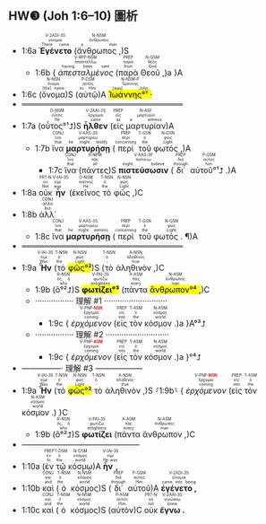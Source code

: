 ## HW❸ (Joh 1:6–10) 圖析
- <rt>1:6a</rt> <RUBY><ruby><ruby><strong>Ἐγένετο</strong><rt>There came</rt></ruby><rt>γίνομαι</rt></ruby><rt>V-2ADI-3S</rt></RUBY> (<RUBY><ruby><ruby>ἄνθρωπος ,<rt>a man</rt></ruby><rt>ἄνθρωπος</rt></ruby><rt>N-NSM</rt></RUBY>)S 
	- <rt>1:6b</rt> { <RUBY><ruby><ruby><em>ἀπεσταλμένος</em><rt>having been sent</rt></ruby><rt>ἀποστέλλω</rt></ruby><rt>V-RPP-NSM</rt></RUBY> (<RUBY><ruby><ruby>παρὰ<rt>from</rt></ruby><rt>παρά</rt></ruby><rt>PREP</rt></RUBY> <RUBY><ruby><ruby>Θεοῦ ,<rt>God</rt></ruby><rt>θεός</rt></ruby><rt>N-GSM</rt></RUBY>)a }A 
- <rt>1:6c</rt> (<RUBY><ruby><ruby>ὄνομα<rt>[the] name</rt></ruby><rt>ὄνομα</rt></ruby><rt>N-NSN</rt></RUBY>)S (<RUBY><ruby><ruby>αὐτῷ<rt>to Him</rt></ruby><rt>αὐτός</rt></ruby><rt>P-DSM</rt></RUBY>)A <RUBY><ruby><ruby><mark>Ἰωάννης°¹ ·</mark><rt>[was] John</rt></ruby><rt>Ἰωάννης</rt></ruby><rt>N-NSM-P</rt></RUBY> 
- ═════════════════════════════
- <rt>1:7a</rt> (<RUBY><ruby><ruby>οὗτος°¹⮥<rt>He</rt></ruby><rt>οὗτος</rt></ruby><rt>D-NSM</rt></RUBY>)S <RUBY><ruby><ruby><strong>ἦλθεν</strong><rt>came</rt></ruby><rt>ἔρχομαι</rt></ruby><rt>V-2AAI-3S</rt></RUBY> (<RUBY><ruby><ruby>εἰς<rt>as</rt></ruby><rt>εἰς</rt></ruby><rt>PREP</rt></RUBY> <RUBY><ruby><ruby>μαρτυρίαν<rt>a witness</rt></ruby><rt>μαρτυρία</rt></ruby><rt>N-ASF</rt></RUBY>)A
	- <rt>1:7b</rt> <RUBY><ruby><ruby>ἵνα<rt>that</rt></ruby><rt>ἵνα</rt></ruby><rt>CONJ</rt></RUBY> <RUBY><ruby><ruby><strong>μαρτυρήσῃ</strong><rt>he might testify</rt></ruby><rt>μαρτυρέω</rt></ruby><rt>V-AAS-3S</rt></RUBY> (<RUBY><ruby><ruby>περὶ<rt>concerning</rt></ruby><rt>περί</rt></ruby><rt>PREP</rt></RUBY> <RUBY><ruby><ruby>τοῦ<rt>the</rt></ruby><rt>ὁ</rt></ruby><rt>T-GSN</rt></RUBY> <RUBY><ruby><ruby>φωτός ,<rt>Light</rt></ruby><rt>φῶς</rt></ruby><rt>N-GSN</rt></RUBY>)A
		- <rt>1:7c</rt> <RUBY><ruby><ruby>ἵνα<rt>that</rt></ruby><rt>ἵνα</rt></ruby><rt>CONJ</rt></RUBY> (<RUBY><ruby><ruby>πάντες<rt>all</rt></ruby><rt>πᾶς</rt></ruby><rt>A-NPM</rt></RUBY>)S <RUBY><ruby><ruby><strong>πιστεύσωσιν</strong><rt>might believe</rt></ruby><rt>πιστεύω</rt></ruby><rt>V-AAS-3P</rt></RUBY> (<RUBY><ruby><ruby>δι᾽<rt>through</rt></ruby><rt>διά</rt></ruby><rt>PREP</rt></RUBY> <RUBY><ruby><ruby>αὐτοῦ°¹⮥ .<rt>him</rt></ruby><rt>αὐτός</rt></ruby><rt>P-GSM</rt></RUBY>)A 
- <rt>1:8a</rt> <RUBY><ruby><ruby>οὐκ<rt>Not</rt></ruby><rt>οὐ</rt></ruby><rt>PRT-N</rt></RUBY> <RUBY><ruby><ruby><strong>ἦν</strong><rt>was</rt></ruby><rt>εἰμί</rt></ruby><rt>V-IAI-3S</rt></RUBY> (<RUBY><ruby><ruby>ἐκεῖνος<rt>He</rt></ruby><rt>ἐκεῖνος</rt></ruby><rt>D-NSM</rt></RUBY> <RUBY><ruby><ruby>τὸ<rt>the</rt></ruby><rt>ὁ</rt></ruby><rt>T-NSN</rt></RUBY> <RUBY><ruby><ruby>φῶς ,<rt>Light</rt></ruby><rt>φῶς</rt></ruby><rt>N-NSN</rt></RUBY>)C
- <rt>1:8b</rt> <RUBY><ruby><ruby>ἀλλ᾽<rt>but</rt></ruby><rt>ἀλλά</rt></ruby><rt>CONJ</rt></RUBY> 
	- <rt>1:8c</rt> <RUBY><ruby><ruby>ἵνα<rt>that</rt></ruby><rt>ἵνα</rt></ruby><rt>CONJ</rt></RUBY> <RUBY><ruby><ruby><strong>μαρτυρήσῃ</strong><rt>he might witness</rt></ruby><rt>μαρτυρέω</rt></ruby><rt>V-AAS-3S</rt></RUBY> (<RUBY><ruby><ruby>περὶ<rt>concerning</rt></ruby><rt>περί</rt></ruby><rt>PREP</rt></RUBY> <RUBY><ruby><ruby>τοῦ<rt>the</rt></ruby><rt>ὁ</rt></ruby><rt>T-GSN</rt></RUBY> <RUBY><ruby><ruby>φωτός . ¶<rt>Light</rt></ruby><rt>φῶς</rt></ruby><rt>N-GSN</rt></RUBY>)A
- ═════════════════════════════
- <rt>1:9a</rt> <RUBY><ruby><ruby><strong>Ἦν</strong><rt>Was</rt></ruby><rt>εἰμί</rt></ruby><rt>V-IAI-3S</rt></RUBY> (<RUBY><ruby><ruby>τὸ<rt>the</rt></ruby><rt>ὁ</rt></ruby><rt>T-NSN</rt></RUBY> <RUBY><ruby><ruby><mark>φῶς°²</mark><rt>Light</rt></ruby><rt>φῶς</rt></ruby><rt>N-NSN</rt></RUBY>)S (<RUBY><ruby><ruby>τὸ<rt>-</rt></ruby><rt>ὁ</rt></ruby><rt>T-NSN</rt></RUBY> <RUBY><ruby><ruby>ἀληθινὸν ,<rt>true</rt></ruby><rt>ἀληθινός</rt></ruby><rt>A-NSN</rt></RUBY>)C 
	- <rt>1:9b</rt> (<RUBY><ruby><ruby>ὃ°²⮥<rt>who</rt></ruby><rt>ὅς, ἥ</rt></ruby><rt>R-NSN</rt></RUBY>)S <RUBY><ruby><ruby><mark><strong>φωτίζει°³</strong></mark><rt>enlightens</rt></ruby><rt>φωτίζω</rt></ruby><rt>V-PAI-3S</rt></RUBY> (<RUBY><ruby><ruby>πάντα<rt>every</rt></ruby><rt>πᾶς</rt></ruby><rt>A-ASM</rt></RUBY> <RUBY><ruby><ruby><mark>ἄνθρωπον°⁴ ,</mark><rt>man</rt></ruby><rt>ἄνθρωπος</rt></ruby><rt>N-ASM</rt></RUBY>)C 
	- ················· 理解 #1 ····························
		- <rt>1:9c</rt> { <RUBY><ruby><ruby><em>ἐρχόμενον</em><rt>coming</rt></ruby><rt>ἔρχομαι</rt></ruby><rt>V-PNP-<strong><font color='red'>NSN</font></strong></rt></RUBY> (<RUBY><ruby><ruby>εἰς<rt>into</rt></ruby><rt>εἰς</rt></ruby><rt>PREP</rt></RUBY> <RUBY><ruby><ruby>τὸν<rt>the</rt></ruby><rt>ὁ</rt></ruby><rt>T-ASM</rt></RUBY> <RUBY><ruby><ruby>κόσμον .<rt>world</rt></ruby><rt>κόσμος</rt></ruby><rt>N-ASM</rt></RUBY>)a }A°³⮥ 
	- ················· 理解 #2 ····························
		- <rt>1:9c</rt> { <RUBY><ruby><ruby><em>ἐρχόμενον</em><rt>coming</rt></ruby><rt>ἔρχομαι</rt></ruby><rt>V-PNP-<strong><font color='red'>ASM</font></strong></rt></RUBY> (<RUBY><ruby><ruby>εἰς<rt>into</rt></ruby><rt>εἰς</rt></ruby><rt>PREP</rt></RUBY> <RUBY><ruby><ruby>τὸν<rt>the</rt></ruby><rt>ὁ</rt></ruby><rt>T-ASM</rt></RUBY> <RUBY><ruby><ruby>κόσμον .<rt>world</rt></ruby><rt>κόσμος</rt></ruby><rt>N-ASM</rt></RUBY>)a }°⁴⮥ 
- —————· 理解 #3 ——————
- <rt>1:9a</rt> <RUBY><ruby><ruby><strong>Ἦν</strong><rt>Was</rt></ruby><rt>εἰμί</rt></ruby><rt>V-IAI-3S</rt></RUBY> (<RUBY><ruby><ruby>τὸ<rt>the</rt></ruby><rt>ὁ</rt></ruby><rt>T-NSN</rt></RUBY> <RUBY><ruby><ruby><mark>φῶς°²</mark><rt>Light</rt></ruby><rt>φῶς</rt></ruby><rt>N-NSN</rt></RUBY> <RUBY><ruby><ruby>τὸ<rt>-</rt></ruby><rt>ὁ</rt></ruby><rt>T-NSN</rt></RUBY> <RUBY><ruby><ruby>ἀληθινὸν ,<rt>true</rt></ruby><rt>ἀληθινός</rt></ruby><rt>A-NSN</rt></RUBY>)S ⸉<rt>1:9b</rt>⸊ { <RUBY><ruby><ruby><em>ἐρχόμενον</em><rt>coming</rt></ruby><rt>ἔρχομαι</rt></ruby><rt>V-PNP-<strong><font color='red'>NSN</font></strong></rt></RUBY> (<RUBY><ruby><ruby>εἰς<rt>into</rt></ruby><rt>εἰς</rt></ruby><rt>PREP</rt></RUBY> <RUBY><ruby><ruby>τὸν<rt>the</rt></ruby><rt>ὁ</rt></ruby><rt>T-ASM</rt></RUBY> <RUBY><ruby><ruby>κόσμον .<rt>world</rt></ruby><rt>κόσμος</rt></ruby><rt>N-ASM</rt></RUBY>) }C
	- <rt>1:9b</rt> (<RUBY><ruby><ruby>ὃ°²⮥<rt>who</rt></ruby><rt>ὅς, ἥ</rt></ruby><rt>R-NSN</rt></RUBY>)S <RUBY><ruby><ruby><strong>φωτίζει</strong><rt>enlightens</rt></ruby><rt>φωτίζω</rt></ruby><rt>V-PAI-3S</rt></RUBY> (<RUBY><ruby><ruby>πάντα<rt>every</rt></ruby><rt>πᾶς</rt></ruby><rt>A-ASM</rt></RUBY> <RUBY><ruby><ruby>ἄνθρωπον ,<rt>man</rt></ruby><rt>ἄνθρωπος</rt></ruby><rt>N-ASM</rt></RUBY>)C 
- ———————————————
- <rt>1:10a</rt> (<RUBY><ruby><ruby>ἐν<rt>In</rt></ruby><rt>ἐν</rt></ruby><rt>PREP</rt></RUBY> <RUBY><ruby><ruby>τῷ<rt>the</rt></ruby><rt>ὁ</rt></ruby><rt>T-DSM</rt></RUBY> <RUBY><ruby><ruby>κόσμῳ<rt>world</rt></ruby><rt>κόσμος</rt></ruby><rt>N-DSM</rt></RUBY>)A <RUBY><ruby><ruby><strong>ἦν ,</strong><rt>He was</rt></ruby><rt>εἰμί</rt></ruby><rt>V-IAI-3S</rt></RUBY> 
- <rt>1:10b</rt> <RUBY><ruby><ruby>καὶ<rt>and</rt></ruby><rt>καί</rt></ruby><rt>CONJ</rt></RUBY> (<RUBY><ruby><ruby>ὁ<rt>the</rt></ruby><rt>ὁ</rt></ruby><rt>T-NSM</rt></RUBY> <RUBY><ruby><ruby>κόσμος<rt>world</rt></ruby><rt>κόσμος</rt></ruby><rt>N-NSM</rt></RUBY>)S (<RUBY><ruby><ruby>δι᾽<rt>through</rt></ruby><rt>διά</rt></ruby><rt>PREP</rt></RUBY> <RUBY><ruby><ruby>αὐτοῦ<rt>Him</rt></ruby><rt>αὐτός</rt></ruby><rt>P-GSM</rt></RUBY>)A <RUBY><ruby><ruby><strong>ἐγένετο ,</strong><rt>came into being</rt></ruby><rt>γίνομαι</rt></ruby><rt>V-2ADI-3S</rt></RUBY> 
- <rt>1:10c</rt> <RUBY><ruby><ruby>καὶ<rt>and</rt></ruby><rt>καί</rt></ruby><rt>CONJ</rt></RUBY> (<RUBY><ruby><ruby>ὁ<rt>the</rt></ruby><rt>ὁ</rt></ruby><rt>T-NSM</rt></RUBY> <RUBY><ruby><ruby>κόσμος<rt>world</rt></ruby><rt>κόσμος</rt></ruby><rt>N-NSM</rt></RUBY>)S (<RUBY><ruby><ruby>αὐτὸν<rt>Him</rt></ruby><rt>αὐτός</rt></ruby><rt>P-ASM</rt></RUBY>)C <RUBY><ruby><ruby>οὐκ<rt>not</rt></ruby><rt>οὐ</rt></ruby><rt>PRT-N</rt></RUBY> <RUBY><ruby><ruby><strong>ἔγνω .</strong><rt>knew</rt></ruby><rt>γινώσκω</rt></ruby><rt>V-2AAI-3S</rt></RUBY> 
